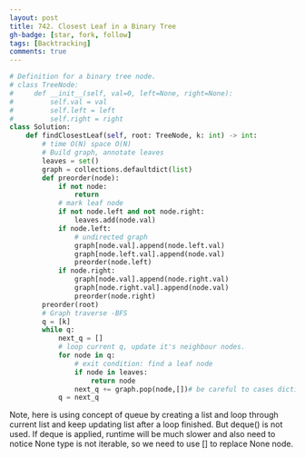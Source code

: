 ```yaml
---
layout: post
title: 742. Closest Leaf in a Binary Tree
gh-badge: [star, fork, follow]
tags: [Backtracking]
comments: true
---
```



```python
# Definition for a binary tree node.
# class TreeNode:
#     def __init__(self, val=0, left=None, right=None):
#         self.val = val
#         self.left = left
#         self.right = right
class Solution:
    def findClosestLeaf(self, root: TreeNode, k: int) -> int:
        # time O(N) space O(N)
        # Build graph, annotate leaves
        leaves = set()
        graph = collections.defaultdict(list)
        def preorder(node):
            if not node:
                return 
            # mark leaf node
            if not node.left and not node.right:
                leaves.add(node.val)
            if node.left:
                # undirected graph 
                graph[node.val].append(node.left.val)
                graph[node.left.val].append(node.val)
                preorder(node.left)
            if node.right: 
                graph[node.val].append(node.right.val)
                graph[node.right.val].append(node.val)
                preorder(node.right)
        preorder(root)
        # Graph traverse -BFS
        q = [k]
        while q:
            next_q = [] 
            # loop current q, update it's neighbour nodes.
            for node in q:
                # exit condition: find a leaf node
                if node in leaves:
                    return node
                next_q += graph.pop(node,[])# be careful to cases dictionary.pop(key) returns None
            q = next_q 
```
Note, here is using concept of queue by creating a list and loop through current list and keep updating list after a loop finished.  But deque() is not used. If deque is applied, runtime will be much slower and also need to notice None type is not iterable, so we need to use [] to replace None node.